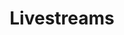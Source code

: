 ---
title: Livestreams
slug: live
description: Schedule for livestreaming of services and events.
YoutubeID: ou-TGTdr0Y8
featuredImage: //images.contentful.com/vfgh62eq5a4k/38txgSAVbyqyM4iaIEiu8m/19493a487904837c7ba27a7109c58204/download__2_.jpg
---